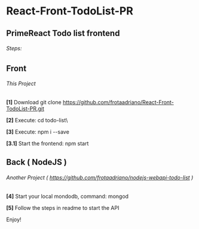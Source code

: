 # React-Front-TodoList-PR
## PrimeReact Todo list frontend

###### Steps:


## Front 
###### This Project

**[1]** Download git clone https://github.com/frotaadriano/React-Front-TodoList-PR.git
  
**[2]** Execute:  cd todo-list\
 
**[3]** Execute: npm i --save

**[3.1]** Start the frontend: npm start


## Back ( NodeJS )
###### Another Project ( https://github.com/frotaadriano/nodejs-webapi-todo-list )

**[4]** Start your local mondodb, command: mongod

**[5]** Follow the steps in readme to start the API   
 
 Enjoy!
